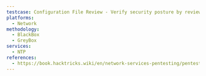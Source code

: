 ```yaml
---
testcase: Configuration File Review - Verify security posture by reviewing /etc/ntp.conf, /etc/chrony/chrony.conf, and checking for strict restrict, kod, and disable monitor directives (if internal access is available)
platforms: 
  - Network
methodology: 
  - BlackBox
  - GreyBox
services:
  - NTP
references:
  - https://book.hacktricks.wiki/en/network-services-pentesting/pentesting-ntp.html
---
```

